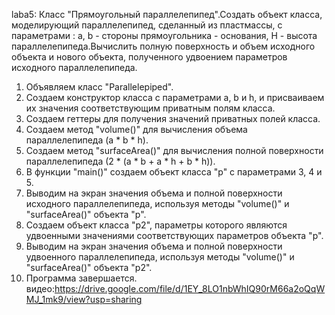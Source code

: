 laba5:
Класс "Прямоугольный параллелепипед".Создать объект класса, моделирующий параллелепипед, сделанный из пластмассы, 
с параметрами : а, b - стороны прямоугольника - основания, H - высота параллелепипеда.Вычислить полную поверхность
и объем исходного объекта и нового объекта, полученного удвоением параметров исходного параллелепипеда.

1. Объявляем класс "Parallelepiped".
2. Создаем конструктор класса с параметрами a, b и h, и присваиваем их значения соответствующим приватным полям класса.
3. Создаем геттеры для получения значений приватных полей класса.
4. Создаем метод "volume()" для вычисления объема параллелепипеда (a * b * h).
5. Создаем метод "surfaceArea()" для вычисления полной поверхности параллелепипеда (2 * (a * b + a * h + b * h)).
6. В функции "main()" создаем объект класса "p" с параметрами 3, 4 и 5.
7. Выводим на экран значения объема и полной поверхности исходного параллелепипеда, используя методы "volume()" и "surfaceArea()" объекта "p".
8. Создаем объект класса "p2", параметры которого являются удвоенными значениями соответствующих параметров объекта "p".
9. Выводим на экран значения объема и полной поверхности удвоенного параллелепипеда, используя методы "volume()" и "surfaceArea()" объекта "p2".
10. Программа завершается.
видео:https://drive.google.com/file/d/1EY_8LO1nbWhIQ90rM66a2oQqWMJ_1mk9/view?usp=sharing
